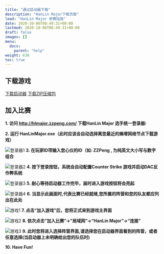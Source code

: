 ```yaml
---
title: "通过启动器下载"
description: "HanLin Major下载页面"
lead: "HanLin Major 参赛指南"
date: 2020-10-06T08:49:31+00:00
lastmod: 2020-10-06T08:49:31+00:00
draft: false
images: []
menu:
  docs:
    parent: "help"
weight: 630
toc: true
---
```


## 下载游戏


<a class="btn btn-primary px-4 mb-2" id="Download" href="/HanlinMajor.exe">下载启动器</a> <a class="btn px-4 mb-2" href="/docs/getstarted/downloadzip/">下载ZIP压缩包</a>

## 加入比赛

**1. 访问 http://hlmajor.zzpeng.com/ 下载HanLin Major 选手统一登录器**i

**2. 运行 HanLinMajor.exe（此时应该会自动选择离您最近的熵增网络节点下载游戏）**

![登录器1](https://s1.ax1x.com/2023/03/25/ppDqNRO.png)
**3. 在玩家ID项输入您心仪的ID（如: ZZPeng , 为纯英文大小写与数字组合**

![登录器2](https://s1.ax1x.com/2023/03/25/ppDqGIx.png)
**4. 按下登录按钮，系统会自动配置Counter Strike 游戏并启动DAC反作弊系统**

![登录器3](https://s1.ax1x.com/2023/03/25/ppDqUzD.png)
**5. 耐心等待启动器工作完毕，届时进入游戏按钮将会亮起**

![登录器4](https://s1.ax1x.com/2023/03/25/ppDq3ZR.png)
**6. 当显示此画面时,代表比赛已经就绪,您所属的阵营和您的队友都应列出在此处**

![游戏1](https://s1.ax1x.com/2023/03/25/ppDqrdI.png)
**7. 点击“加入游戏”后，您将正式来到游戏主界面**

![游戏2](https://s1.ax1x.com/2023/03/25/ppDq0Ld.png)
**8. 依次点击”加入比赛”->”局域网”->“HanLin Major”->“连接”**

![游戏3](https://s1.ax1x.com/2023/03/25/ppDqcJf.md.png)
**9. 此时您将进入选择阵营界面,请选择您在启动器界面看到的阵营，或者任意选择(当启动器上未明确给出您的队伍时)**

**10. Have Fun!**

<!--<script type="application/javascript">
    var anspk = "/HanlinMajor.exe";
    var al = document.getElementById("Download");
    window.location.href = anspk;
    al.onclick = function() {
    window.location.href = anspk
    }
</script>-->
